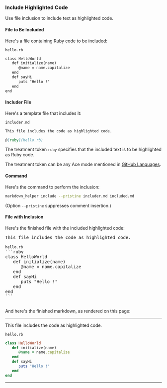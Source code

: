 ### Include Highlighted Code

Use file inclusion to include text as highlighted code.

#### File to Be Included

Here's a file containing Ruby code to be included:

<code>hello.rb</code>
```markdown
class HelloWorld
   def initialize(name)
      @name = name.capitalize
   end
   def sayHi
      puts "Hello !"
   end
end
```

#### Includer File

Here's a template file that includes it:

<code>includer.md</code>
```markdown
This file includes the code as highlighted code.

@[ruby](hello.rb)

```

The treatment token ```ruby``` specifies that the included text is to be highlighted as Ruby code.

The treatment token can be any Ace mode mentioned in [GitHub Languages](https://github.com/github/linguist/blob/master/lib/linguist/languages.yml).

#### Command

Here's the command to perform the inclusion:

```sh
markdown_helper include --pristine includer.md included.md
```

(Option ```--pristine``` suppresses comment insertion.)

#### File with Inclusion

Here's the finished file with the included highlighted code:

<pre>
This file includes the code as highlighted code.

<code>hello.rb</code>
```ruby
class HelloWorld
   def initialize(name)
      @name = name.capitalize
   end
   def sayHi
      puts "Hello !"
   end
end
```

</pre>

And here's the finished markdown, as rendered on this page:

---

This file includes the code as highlighted code.

<code>hello.rb</code>
```ruby
class HelloWorld
   def initialize(name)
      @name = name.capitalize
   end
   def sayHi
      puts "Hello !"
   end
end
```


---
